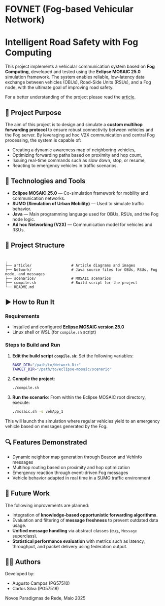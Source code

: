 # FOVNET (Fog-based Vehicular Network)



# Intelligent Road Safety with Fog Computing

This project implements a vehicular communication system based on **Fog Computing**, developed and tested using the **Eclipse MOSAIC 25.0** simulation framework. The system enables reliable, low-latency data exchange between vehicles (OBUs), Road-Side Units (RSUs), and a Fog node, with the ultimate goal of improving road safety.

For a better understanding of the project please read the [article](Article.pdf).

## 🚗 Project Purpose

The aim of this project is to design and simulate a **custom multihop forwarding protocol** to ensure robust connectivity between vehicles and the Fog server. By leveraging ad hoc V2X communication and central Fog processing, the system is capable of:
- Creating a dynamic awareness map of neighboring vehicles,
- Optimizing forwarding paths based on proximity and hop count,
- Issuing real-time commands such as slow down, stop, or resume,
- Reacting to emergency vehicles in traffic scenarios.

## 🔧 Technologies and Tools

- **Eclipse MOSAIC 25.0** — Co-simulation framework for mobility and communication networks.
- **SUMO (Simulation of Urban Mobility)** — Used to simulate traffic behavior.
- **Java** — Main programming language used for OBUs, RSUs, and the Fog node logic.
- **Ad hoc Networking (V2X)** — Communication model for vehicles and RSUs.

## 📁 Project Structure

```

.
├── article/                  # Article diagrams and images
├── Network/                  # Java source files for OBUs, RSUs, Fog node, and messages
├── scenarios/                # MOSAIC scenarios
├── compile.sh                # Build script for the project
└── README.md

```

## ▶️ How to Run It

### Requirements

- Installed and configured [**Eclipse MOSAIC version 25.0**](https://eclipse.dev/mosaic/post/release-25-0/)
- Linux shell or WSL (for `compile.sh` script)

### Steps to Build and Run

1. **Edit the build script `compile.sh`**:
   Set the following variables:
   ```bash
   BASE_DIR="/path/to/Network-Dir"
   TARGET_DIR="/path/to/eclipse-mosaic/scenario"
   ```

2. **Compile the project**:

   ```bash
   ./compile.sh
   ```

3. **Run the scenario**:
   From within the Eclipse MOSAIC root directory, execute:

   ```bash
   ./mosaic.sh -s vehApp_1
   ```

This will launch the simulation where regular vehicles yield to an emergency vehicle based on messages generated by the Fog.

## 🔍 Features Demonstrated

* Dynamic neighbor map generation through Beacon and VehInfo messages
* Multihop routing based on proximity and hop optimization
* Emergency reaction through event-driven Fog messages
* Vehicle behavior adapted in real time in a SUMO traffic environment

## 🧪 Future Work

The following improvements are planned:

* Integration of **knowledge-based opportunistic forwarding algorithms**.
* Evaluation and filtering of **message freshness** to prevent outdated data usage.
* **Unified message handling** via abstract classes (e.g., `Message` superclass).
* **Statistical performance evaluation** with metrics such as latency, throughput, and packet delivery using federation output.

## 👨‍💻 Authors

Developed by:

* Augusto Campos (PG57510)
* Carlos Silva (PG57518)

Novos Paradigmas de Rede, Maio 2025